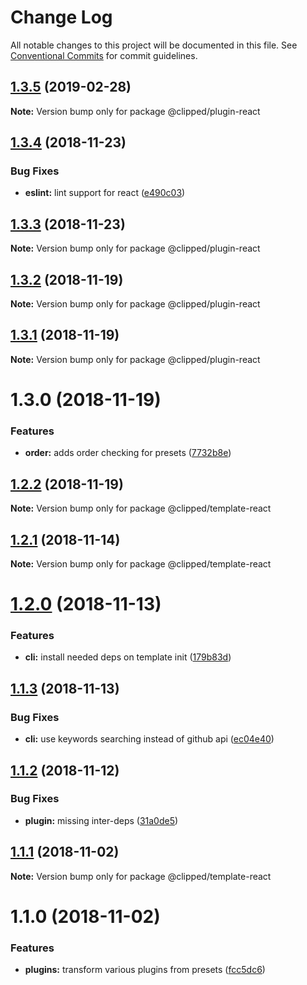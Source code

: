 # Change Log

All notable changes to this project will be documented in this file.
See [Conventional Commits](https://conventionalcommits.org) for commit guidelines.

## [1.3.5](https://github.com/clippedjs/clipped/compare/@clipped/plugin-react@1.3.4...@clipped/plugin-react@1.3.5) (2019-02-28)

**Note:** Version bump only for package @clipped/plugin-react





## [1.3.4](https://github.com/clippedjs/clipped/compare/@clipped/plugin-react@1.3.3...@clipped/plugin-react@1.3.4) (2018-11-23)


### Bug Fixes

* **eslint:** lint support for react ([e490c03](https://github.com/clippedjs/clipped/commit/e490c03))





## [1.3.3](https://github.com/clippedjs/clipped/compare/@clipped/plugin-react@1.3.2...@clipped/plugin-react@1.3.3) (2018-11-23)

**Note:** Version bump only for package @clipped/plugin-react





## [1.3.2](https://github.com/clippedjs/clipped/compare/@clipped/plugin-react@1.3.1...@clipped/plugin-react@1.3.2) (2018-11-19)

**Note:** Version bump only for package @clipped/plugin-react





## [1.3.1](https://github.com/clippedjs/clipped/compare/@clipped/plugin-react@1.3.0...@clipped/plugin-react@1.3.1) (2018-11-19)

**Note:** Version bump only for package @clipped/plugin-react





# 1.3.0 (2018-11-19)


### Features

* **order:** adds order checking for presets ([7732b8e](https://github.com/clippedjs/clipped/commit/7732b8e))





## [1.2.2](https://github.com/clippedjs/clipped/compare/@clipped/template-react@1.2.1...@clipped/template-react@1.2.2) (2018-11-19)

**Note:** Version bump only for package @clipped/template-react





<a name="1.2.1"></a>
## [1.2.1](https://github.com/clippedjs/clipped/compare/@clipped/template-react@1.2.0...@clipped/template-react@1.2.1) (2018-11-14)

**Note:** Version bump only for package @clipped/template-react





<a name="1.2.0"></a>
# [1.2.0](https://github.com/clippedjs/clipped/compare/@clipped/template-react@1.1.3...@clipped/template-react@1.2.0) (2018-11-13)


### Features

* **cli:** install needed deps on template init ([179b83d](https://github.com/clippedjs/clipped/commit/179b83d))





<a name="1.1.3"></a>
## [1.1.3](https://github.com/clippedjs/clipped/compare/@clipped/template-react@1.1.2...@clipped/template-react@1.1.3) (2018-11-13)


### Bug Fixes

* **cli:** use keywords searching instead of github api ([ec04e40](https://github.com/clippedjs/clipped/commit/ec04e40))





<a name="1.1.2"></a>
## [1.1.2](https://github.com/clippedjs/clipped/compare/@clipped/template-react@1.1.1...@clipped/template-react@1.1.2) (2018-11-12)


### Bug Fixes

* **plugin:** missing inter-deps ([31a0de5](https://github.com/clippedjs/clipped/commit/31a0de5))





<a name="1.1.1"></a>
## [1.1.1](https://github.com/clippedjs/clipped/compare/@clipped/template-react@1.1.0...@clipped/template-react@1.1.1) (2018-11-02)

**Note:** Version bump only for package @clipped/template-react





<a name="1.1.0"></a>
# 1.1.0 (2018-11-02)


### Features

* **plugins:** transform various plugins from presets ([fcc5dc6](https://github.com/clippedjs/clipped/commit/fcc5dc6))
